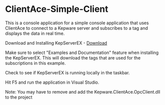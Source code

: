 # ClientAce-Simple-Client
This is a console application for a simple console application that uses ClientAce to connect to a Kepware server and subscribes to a tag and displays the data in real time.

Download and Installing KepServerEX -
<a href="https://www.kepware.com/en-us/content-gates/ex-demo-download-content-gate/?product=d2239b8c-36f2-4d07-8fbd-e223d0e26bbf&gate=d2a36dae-c6b1-453a-9093-ea51893ea76f">Download</a>

Make sure to select "Examples and Documentation" feature when installing the KepServerEX. This will download the tags that are used for the subscriptions in this example.

Check to see if KepServerEX is running locally in the taskbar.

Hit F5 and run the application in Visual Studio.

Note: You may have to remove and add the Kepware.ClientAce.OpcClient.dll to the project
